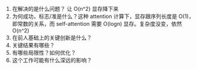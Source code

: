 1. 在解决的是什么问题？ 让 O(n^2) 显存降下来
2. 为何成功，标志/准是什么？这种 attention 计算下，显存跟序列长度是 O(1)，即常数的关系，而 self-attention 需要 O(logn) 显存。复杂度没变，依然 O(n^2)
3. 在前人基础上的关键创新是什么？
4. 关键结果有哪些？
5. 有哪些局限性？如何优化？
6. 这个工作可能有什么深远的影响？

